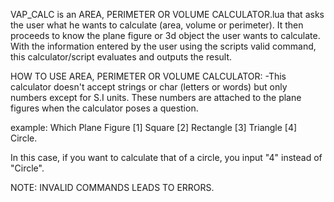 VAP_CALC is an AREA, PERIMETER OR VOLUME CALCULATOR.lua that asks the user what he wants to calculate (area, volume or perimeter).
It then proceeds to know the plane figure or 3d object the user wants to calculate.
With the information entered by the user using the scripts valid command, this calculator/script evaluates and outputs the result.

 
 HOW TO USE AREA, PERIMETER OR VOLUME CALCULATOR:
 -This calculator doesn't accept strings or char (letters or words) but only numbers except for S.I units. These numbers are attached to the plane figures when the calculator poses a question.

 example: Which Plane Figure 
 [1] Square 
 [2] Rectangle 
 [3] Triangle 
 [4] Circle.

 In this case, if you want to calculate that of a circle, you input "4" instead of "Circle".
 
 NOTE: INVALID COMMANDS LEADS TO ERRORS.
 
 

